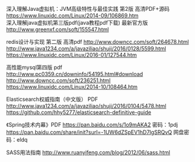 深入理解Java虚拟机：JVM高级特性与最佳实践 第2版 高清PDF+源码  https://www.linuxidc.com/Linux/2014-09/106869.htm  
深入理解java虚拟机第三版pdf(java教程pdf下载) 最新官方版  http://www.greenxf.com/soft/155547.html  

redis设计与实现 第二版 高清pdf  http://www.downcc.com/soft/264678.html   http://www.java1234.com/a/javaziliao/shuji/2016/0128/5599.html  https://www.linuxidc.com/Linux/2016-01/127544.htm  

高性能mysql第四版 pdf  http://www.pc0359.cn/downinfo/54195.html#download  http://www.downcc.com/soft/236251.html  https://www.linuxidc.com/Linux/2014-10/108464.htm  

Elasticsearch权威指南（中文版） PDF http://www.java1234.com/a/javaziliao/shuji/2016/0104/5478.html  https://github.com/hhy5277/elasticsearch-definitive-guide  

《Spring技术内幕》PDF   https://pan.baidu.com/s/1o9mAKA2 密码：1pdj 
https://pan.baidu.com/share/init?surl=-1UW6dZSpEV1hD7IgSRQvQ  网盘密码：eldq   


SASS用法指南 http://www.ruanyifeng.com/blog/2012/06/sass.html  






